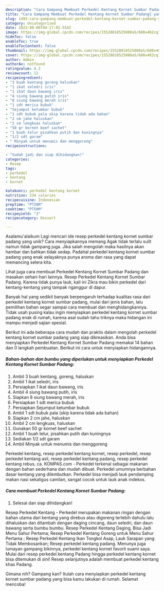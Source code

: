 ```yaml
---
description: "Cara Gampang Membuat Perkedel Kentang Kornet Sumbar Padang{ yang Menggugah Selera"
title: "Cara Gampang Membuat Perkedel Kentang Kornet Sumbar Padang{ yang Menggugah Selera"
slug: 1493-cara-gampang-membuat-perkedel-kentang-kornet-sumbar-padang-yang-menggugah-selera
category: Uncategorized
date: 2022-09-06T04:17:03.554Z
image: https://img-global.cpcdn.com/recipes/15528818525080a5/680x482cq70/perkedel-kentang-kornet-sumbar-padang-foto-resep-utama.jpg
hideToc: false
enableToc: true
enableTocContent: false
thumbnail: https://img-global.cpcdn.com/recipes/15528818525080a5/680x482cq70/perkedel-kentang-kornet-sumbar-padang-foto-resep-utama.jpg
cover: https://img-global.cpcdn.com/recipes/15528818525080a5/680x482cq70/perkedel-kentang-kornet-sumbar-padang-foto-resep-utama.jpg
author: Admin
authorAv: notfound
ratingvalue: 4.2
reviewcount: 12
recipeingredient:
- "3 buah kentang goreng haluskan"
- "1 ikat seledri iris"
- "1 ikat daun bawang iris"
- "4 siung bawang putih iris"
- "8 siung bawang merah iris"
- "1 sdt merica bubuk"
- "Sejumput ketumbar bubuk"
- "1 sdt bubuk pala skip karena tidak ada bahan"
- "2 cm jahe haluskan"
- "2 cm lengkuas haluskan"
- "50 gr kornet beef sachet"
- "1 buah telur pisahkan putih dan kuningnya"
- "1/2 sdt garam"
- " Minyak untuk menumis dan menggoreng"
recipeinstructions:

- "Sudah jadi dan siap dihidangkan!"
categories:
- Resep
tags:
- perkedel
- kentang
- kornet

katakunci: perkedel kentang kornet 
nutrition: 234 calories
recipecuisine: Indonesian
preptime: "PT28M"
cooktime: "PT50M"
recipeyield: "3"
recipecategory: Dessert

---
```



Asalamu'alaikum Lagi mencari ide resep perkedel kentang kornet sumbar padang yang unik? Cara menyiapkannya memang Agak tidak terlalu sulit namun tidak gampang juga. Jika salah mengolah maka hasilnya akan hambar dan bahkan tidak sedap. Padahal perkedel kentang kornet sumbar padang yang enak selayaknya punya aroma dan rasa yang dapat memancing selera kita.


Lihat juga cara membuat Perkedel Kentang Kornet Sumbar Padang dan masakan sehari-hari lainnya. Resep Perkedel Kentang Kornet Sumbar Padang. Karena tidak punya lauk, kali ini Zikra mau bikin perkedel dari kentang-kentang yang tampak nganggur di dapur.

Banyak hal yang sedikit banyak berpengaruh terhadap kualitas rasa dari perkedel kentang kornet sumbar padang, mulai dari jenis bahan, lalu pemilihan bahan segar sampai cara membuat dan menghidangkannya. Tidak usah pusing kalau ingin menyiapkan perkedel kentang kornet sumbar padang enak di rumah, karena asal sudah tahu triknya maka hidangan ini mampu menjadi sajian spesial.


Berikut ini ada beberapa cara mudah dan praktis dalam mengolah perkedel kentang kornet sumbar padang yang siap dikreasikan. Anda bisa menyiapkan Perkedel Kentang Kornet Sumbar Padang memakai 14 bahan dan 0 langkah pembuatan. Berikut ini cara untuk menyiapkan hidangannya.

<!--inarticleads1-->

##### Bahan-bahan dan bumbu yang diperlukan untuk menyiapkan Perkedel Kentang Kornet Sumbar Padang:

1. Ambil 3 buah kentang, goreng, haluskan
1. Ambil 1 ikat seledri, iris
1. Persiapkan 1 ikat daun bawang, iris
1. Ambil 4 siung bawang putih, iris
1. Siapkan 8 siung bawang merah, iris
1. Persiapkan 1 sdt merica bubuk
1. Persiapkan Sejumput ketumbar bubuk
1. Ambil 1 sdt bubuk pala (skip karena tidak ada bahan)
1. Siapkan 2 cm jahe, haluskan
1. Ambil 2 cm lengkuas, haluskan
1. Gunakan 50 gr kornet beef sachet
1. Ambil 1 buah telur, pisahkan putih dan kuningnya
1. Sediakan 1/2 sdt garam
1. Ambil  Minyak untuk menumis dan menggoreng


Perkedel kentang, resep perkedel kentang kornet, resep perkedel, resep perkedel kentang asli, resep perkedel kentang padang, resep perkedel kentang rebus, ca. KOMPAS.com - Perkedel terkenal sebagai makanan dengan bahan sederhana dan mudah dibuat. Perkedel umumnya berbahan dasar kentang yang dilembutkan. Perkedel bisa menjadi lauk pendamping makan nasi sekaligus camilan, sangat cocok untuk lauk anak indekos. 

<!--inarticleads2-->

##### Cara membuat Perkedel Kentang Kornet Sumbar Padang:


1. Selesai dan siap dihidangkan!

Resep Perkedel Kentang - Perkedel merupakan makanan ringan dengan bahan utama dari kentang yang direbus atau digoreng terlebih dahulu lalu dihaluskan dan ditambah dengan daging cincang, daun seledri, dan daun bawang serta bumbu bumbu. Resep Perkedel Kentang Daging, Bisa Jadi Menu Sahur Pertama; Resep Perkedel Kentang Goreng untuk Menu Sahur Pertama ; Resep Perkedel Kentang Ikan Tongkol Asap, Lauk Sarapan yang Tidak Membosankan; Resep perkedel kentang padang. Menunya juga lumayan gampang bikinnya, perkedel kentang kornet favorit suami saya. Mulai dari resep perkedel kentang Padang hingga perkedel kentang kornet bisa ditemukan di sini! Resep selanjutnya adalah membuat perkedel kentang khas Padang. 

Gimana nih? Gampang kan? Itulah cara menyiapkan perkedel kentang kornet sumbar padang yang bisa kamu lakukan di rumah. Selamat mencoba!
